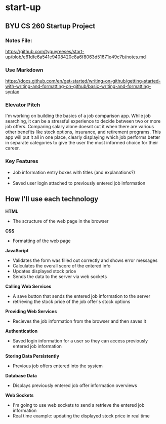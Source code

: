 # start-up
## BYU CS 260 Startup Project

### Notes File:
https://github.com/tyguyreeses/start-up/blob/e61dfe6a541e9408420c8a6f8063d51671e49c7b/notes.md

### Use Markdown
https://docs.github.com/en/get-started/writing-on-github/getting-started-with-writing-and-formatting-on-github/basic-writing-and-formatting-syntax

### Elevator Pitch

I'm working on building the basics of a job comparison app. While job searching, it can be a stressful experience to decide between two or more job offers. Comparing salary alone doesnt cut it when there are various other benefits like stock options, insurance, and retirement programs. This app will put it all in one place, clearly displaying which job performs better in separate categories to give the user the most informed choice for their career.

### Key Features
- Job information entry boxes with titles (and explanations?)
- 
- Saved user login attached to previously entered job information


## How I'll use each technology
**HTML**
- The scructure of the web page in the browser

**CSS**
- Formatting of the web page

**JavaScript**
- Validates the form was filled out correctly and shows error messages
- Calculates the overall score of the entered info
- Updates displayed stock price
- Sends the data to the server via web sockets

**Calling Web Services**
- A save button that sends the entered job information to the server
- retrieving the stock price of the job offer's stock options

**Providing Web Services**
- Recieves the job information from the browser and then saves it

**Authentication**
- Saved login information for a user so they can access previously entered job information

**Storing Data Persistently**
- Previous job offers entered into the system

**Database Data**
- Displays previously entered job offer information overviews

**Web Sockets**
- I'm going to use web sockets to send a retrieve the entered job information
- Real time example: updating the displayed stock price in real time